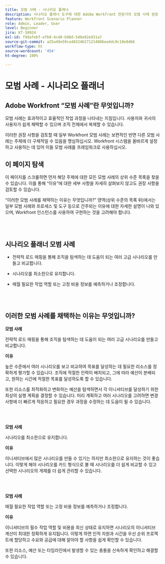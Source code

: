 ```yaml
---
title: 모범 사례 - 시나리오 플래너
description: 시나리오 플래너 도구에 대한 Adobe Workfront 전문가의 모범 사례 권장 사항을 살펴봅니다.
feature: Workfront Scenario Planner
role: Admin, Leader, User
level: Beginner
jira: KT-10924
exl-id: f9dafebf-efb0-4c40-b98d-540a92e931a7
source-git-commit: a25a49e59ca483246271214886ea4dc9c10e8d66
workflow-type: ht
source-wordcount: '454'
ht-degree: 100%

---
```


# 모범 사례 - 시나리오 플래너

## Adobe Workfront “모범 사례”란 무엇입니까?

모범 사례는 효과적이고 효율적인 작업 과정을 나타내는 지침입니다. 사용자와 귀사의 사용자가 쉽게 채택할 수 있으며 조직 전체에서 복제할 수 있습니다.

이러한 권장 사항을 검토할 때 일부 Workfront 모범 사례는 보편적인 반면 다른 모범 사례는 주제에 더 구체적일 수 있음을 명심하십시오. Workfront 시스템을 올바르게 설정하고 사용하는 데 있어 이들 모범 사례를 프레임워크로 사용하십시오.

## 이 페이지 탐색

이 페이지를 스크롤하면 먼저 해당 주제에 대한 모든 모범 사례의 상위 수준 목록을 찾을 수 있습니다. 이를 통해 “이유”에 대한 세부 사항을 자세히 살펴보지 않고도 권장 사항을 검토할 수 있습니다.

“이러한 모범 사례를 채택하는 이유는 무엇입니까?” 영역(상위 수준의 목록 뒤)에서는 일부 모범 사례와 프로세스 및 도구 등으로 간주되는 이유에 대한 자세한 설명이 나와 있으며, Workfront 인스턴스를 사용하여 구현하는 것을 고려해야 합니다.

</br>
</br>

## 시나리오 플래너 모범 사례

* 전략적 로드 매핑을 통해 조직을 탐색하는 데 도움이 되는 여러 고급 시나리오를 만들고 비교합니다.

* 시나리오를 최소한으로 유지합니다.

* 매월 필요한 작업 역할 또는 고정 비용 정보를 예측하거나 조정합니다.

</br>
</br>

## 이러한 모범 사례를 채택하는 이유는 무엇입니까?

**모범 사례**

전략적 로드 매핑을 통해 조직을 탐색하는 데 도움이 되는 여러 고급 시나리오를 만들고 비교합니다.



**이유**

높은 수준에서 여러 시나리오를 보고 비교하여 목표를 달성하는 데 필요한 리소스를 정확하게 평가할 수 있습니다. 조직에 적절한 인력이 배치되고, 그에 따라 예산이 분배되고, 원하는 시간에 적절한 목표를 달성하도록 할 수 있습니다.



또한 리소스를 최적화하고 변화하는 예산을 탐색하면서 각 이니셔티브를 달성하기 위한 최상의 실행 계획을 결정할 수 있습니다. 미리 계획하고 여러 시나리오를 고려하면 변경 사항에 더 빠르게 적응하고 필요한 경우 과정을 수정하는 데 도움이 될 수 있습니다.

</br>
</br>

**모범 사례**

시나리오를 최소한으로 유지합니다.



**이유**

이니셔티브에서 많은 시나리오를 만들 수 있기는 하지만 최소한으로 유지하는 것이 좋습니다. 이렇게 해야 시나리오를 카드 형식으로 볼 때 시나리오를 더 쉽게 비교할 수 있고 선택한 시나리오의 게재를 더 쉽게 관리할 수 있습니다.

</br>
</br>

**모범 사례**

매월 필요한 작업 역할 또는 고정 비용 정보를 예측하거나 조정합니다.

**이유**

이니셔티브의 필수 작업 역할 및 비용을 최신 상태로 유지하면 시나리오의 이니셔티브 계산이 최대한 정확하게 유지됩니다. 이렇게 하면 인적 자원과 시간을 우선 순위 프로젝트에 할당하고 수요와 공급에 대해 알아야 할 사항을 쉽게 확인할 수 있습니다.



또한 리소스, 예산 또는 타임라인에서 발생할 수 있는 충돌을 신속하게 확인하고 해결할 수 있습니다.

